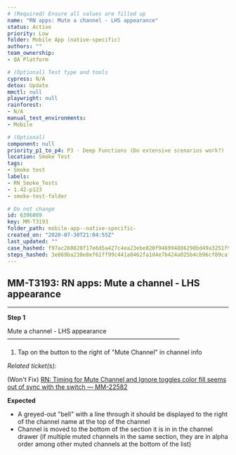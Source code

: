 ```yaml
---
# (Required) Ensure all values are filled up
name: "RN apps: Mute a channel - LHS appearance"
status: Active
priority: Low
folder: Mobile App (native-specific)
authors: ""
team_ownership: 
- QA Platform

# (Optional) Test type and tools
cypress: N/A
detox: Update
mmctl: null
playwright: null
rainforest: 
- N/A
manual_test_environments: 
- Mobile

# (Optional)
component: null
priority_p1_to_p4: P3 - Deep Functions (Do extensive scenarios work?)
location: Smoke Test
tags: 
- Smoke test
labels: 
- RN_Smoke_Tests
- 1.42-p123
- smoke-test-folder

# Do not change
id: 6396869
key: MM-T3193
folder_path: mobile-app--native-specific-
created_on: "2020-07-30T21:04:55Z"
last_updated: ""
case_hashed: f97ac260828f17e6d5a427c4ea23ebe820f946994886298bd49a3251f991059d6d4a42c16b81cd7e0926ee116a66ab20
steps_hashed: 3e869ba238e8ef61ff99c441a0462fa1d4e7b424a025b4cb96cf09caf5220636738d5c29825dc6f5d183251b637d2410
---
```


## MM-T3193: RN apps: Mute a channel - LHS appearance

---

**Step 1**

Mute a channel - LHS appearance\
————————————————————————————

1. Tap on the button to the right of "Mute Channel" in channel info

_Related ticket(s):_

(Won't Fix) [RN: Timing for Mute Channel and Ignore toggles color fill seems out of sync with the switch — MM-22582](https://mattermost.atlassian.net/browse/MM-22582)

**Expected**

- A greyed-out "bell" with a line through it should be displayed to the right of the channel name at the top of the channel
- Channel is moved to the bottom of the section it is in in the channel drawer (if multiple muted channels in the same section, they are in alpha order among other muted channels at the bottom of the list)
